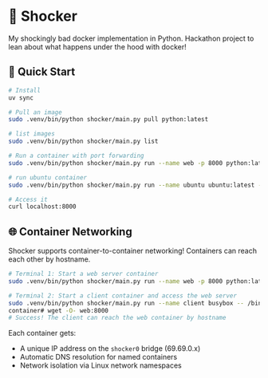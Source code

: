 # 🐳 Shocker 

My shockingly bad docker implementation in Python. Hackathon project to lean about what happens under the hood with docker!

## 🚀 Quick Start

```bash
# Install
uv sync

# Pull an image
sudo .venv/bin/python shocker/main.py pull python:latest

# list images
sudo .venv/bin/python shocker/main.py list

# Run a container with port forwarding
sudo .venv/bin/python shocker/main.py run --name web -p 8000 python:latest -- python3 -m http.server 8000

# run ubuntu container
sudo .venv/bin/python shocker/main.py run --name ubuntu ubuntu:latest -- /bin/sh

# Access it
curl localhost:8000
```

## 🌐 Container Networking

Shocker supports container-to-container networking! Containers can reach each other by hostname.

```bash
# Terminal 1: Start a web server container
sudo .venv/bin/python shocker/main.py run --name web -p 8000 python:latest -- python3 -m http.server 8000

# Terminal 2: Start a client container and access the web server
sudo .venv/bin/python shocker/main.py run --name client busybox -- /bin/sh
container# wget -O- web:8000
# Success! The client can reach the web container by hostname
```

Each container gets:
- A unique IP address on the `shocker0` bridge (69.69.0.x)
- Automatic DNS resolution for named containers
- Network isolation via Linux network namespaces
